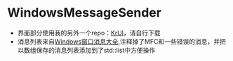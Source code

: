 # WindowsMessageSender

- 界面部分使用我的另外一个repo：[KrUI](https://github.com/cildhdi/KrUI)，请自行下载
- 消息列表来自[Windows窗口消息大全](https://www.cnblogs.com/Sunwayking/articles/2817580.html),注释掉了MFC和一些错误的消息，并把以数组保存的消息列表添加到了std::list中方便操作
